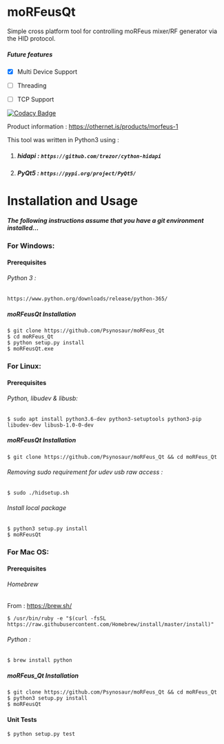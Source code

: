 # moRFeusQt

Simple cross platform tool for controlling moRFeus mixer/RF generator via the HID protocol.

##### Future features 
- [x] Multi Device Support
- [ ] Threading
- [ ] TCP Support
    

[![Codacy Badge](https://api.codacy.com/project/badge/Grade/d44e40b29adb45a994760b56facb284b)](https://www.codacy.com/app/Psynosaur/moRFeus_Qt?utm_source=github.com&amp;utm_medium=referral&amp;utm_content=Psynosaur/moRFeus_Qt&amp;utm_campaign=Badge_Grade)


Product information : https://othernet.is/products/morfeus-1

This tool was written in Python3 using :

1. ##### hidapi :   `https://github.com/trezor/cython-hidapi`

2. ##### PyQt5  :   `https://pypi.org/project/PyQt5/`

Installation and Usage
============
##### The following instructions assume that you have a git environment installed...

### For Windows:
#### Prerequisites
###### Python 3 :

    https://www.python.org/downloads/release/python-365/

##### moRFeusQt Installation

    $ git clone https://github.com/Psynosaur/moRFeus_Qt
    $ cd moRFeus_Qt
    $ python setup.py install
    $ moRFeusQt.exe

### For Linux:
#### Prerequisites
###### Python, libudev & libusb:
    $ sudo apt install python3.6-dev python3-setuptools python3-pip libudev-dev libusb-1.0-0-dev

##### moRFeusQt Installation

    $ git clone https://github.com/Psynosaur/moRFeus_Qt && cd moRFeus_Qt

###### Removing sudo requirement for udev usb raw access :

    $ sudo ./hidsetup.sh

###### Install local package
    $ python3 setup.py install
    $ moRFeusQt

### For Mac OS:
#### Prerequisites
###### Homebrew
From : https://brew.sh/

    $ /usr/bin/ruby -e "$(curl -fsSL https://raw.githubusercontent.com/Homebrew/install/master/install)"

###### Python :

    $ brew install python

##### moRFeus_Qt Installation

    $ git clone https://github.com/Psynosaur/moRFeus_Qt && cd moRFeus_Qt
    $ python3 setup.py install
    $ moRFeusQt

#### Unit Tests
    
    $ python setup.py test
